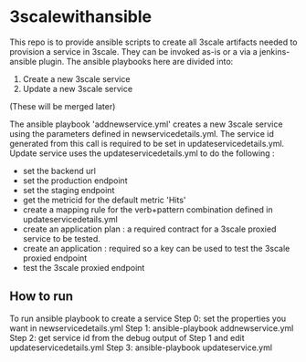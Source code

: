 # 3scalewithansible

This repo is to provide ansible scripts to create all 3scale artifacts needed to provision a service in 3scale.
They can be invoked as-is or a via a jenkins-ansible plugin.
The ansible playbooks here are divided into:
1. Create a new 3scale service
2. Update a new 3scale service

(These will be merged later)

The ansible playbook 'addnewservice.yml' creates a new 3scale service using the parameters defined in newservicedetails.yml.
The service id generated from this call is required to be set in updateservicedetails.yml.
Update service uses the updateservicedetails.yml to do the following :
- set the backend url
- set the production endpoint
- set the staging endpoint
- get the metricid for the default metric 'Hits'
- create a mapping rule for the verb+pattern combination defined in updateservicedetails.yml
- create an application plan : a required contract for a 3scale proxied service to be tested.
- create an application : required so a key can be used to test the 3scale proxied endpoint
- test the 3scale proxied endpoint 


How to run
---------
To run ansible playbook to create a service
Step 0: set the properties you want in newservicedetails.yml 
Step 1: ansible-playbook addnewservice.yml
Step 2: get service id from the debug output of Step 1 and edit updateservicedetails.yml
Step 3: ansible-playbook updateservice.yml
